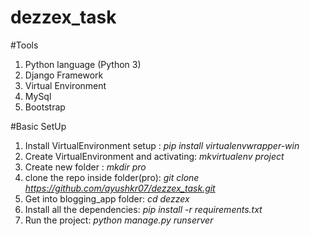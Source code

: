 # dezzex_task

#Tools
1. Python language (Python 3)
2. Django Framework
3. Virtual Environment
4. MySql
5. Bootstrap

#Basic SetUp
1. Install VirtualEnvironment setup : *pip install virtualenvwrapper-win*
2. Create VirtualEnvironment and activating: *mkvirtualenv project*
3. Create new folder : *mkdir pro*
4. clone the repo inside folder(pro): *git clone https://github.com/ayushkr07/dezzex_task.git*
5. Get into blogging_app folder: *cd dezzex*
6. Install all the dependencies: *pip install -r requirements.txt*
7. Run the project: *python manage.py runserver*
